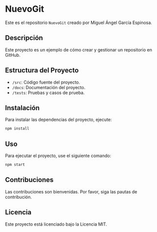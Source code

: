 # NuevoGit

Este es el repositorio `NuevoGit` creado por Miguel Ángel García Espinosa.

## Descripción

Este proyecto es un ejemplo de cómo crear y gestionar un repositorio en GitHub.

## Estructura del Proyecto

- `/src`: Código fuente del proyecto.
- `/docs`: Documentación del proyecto.
- `/tests`: Pruebas y casos de prueba.

## Instalación

Para instalar las dependencias del proyecto, ejecute:

```bash
npm install
```

## Uso

Para ejecutar el proyecto, use el siguiente comando:

```bash
npm start
```

## Contribuciones

Las contribuciones son bienvenidas. Por favor, siga las pautas de contribución.

## Licencia

Este proyecto está licenciado bajo la Licencia MIT.

